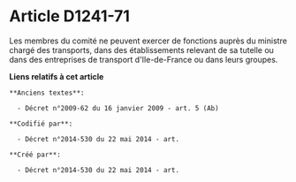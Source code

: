 # Article D1241-71

Les membres du comité ne peuvent exercer de fonctions auprès du ministre chargé des transports, dans des établissements
relevant de sa tutelle ou dans des entreprises de transport d'Ile-de-France ou dans leurs groupes.

**Liens relatifs à cet article**

	**Anciens textes**:

	  - Décret n°2009-62 du 16 janvier 2009 - art. 5 (Ab)

	**Codifié par**:

	  - Décret n°2014-530 du 22 mai 2014 - art.

	**Créé par**:

	  - Décret n°2014-530 du 22 mai 2014 - art.
